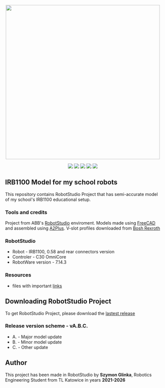 <p align="center">
  <img src="https://github.com/user-attachments/assets/b306b83d-ec15-4c8a-b35e-10e9d92a6575" height="auto" width="500">
</p>

<p align="center">
  <img src="https://img.shields.io/github/license/Glinek/IRB1100-Project">
  <img src="https://img.shields.io/github/v/release/Glinek/IRB1100-Project">
  <img src="https://img.shields.io/github/repo-size/Glinek/IRB1100-Project">
  <img src="https://img.shields.io/github/directory-file-count/Glinek/IRB1100-Project">
  <img src="https://img.shields.io/badge/Made_By-Szymon_Glinka-blue">
</p>

## IRB1100 Model for my school robots
This repository contains RobotStudio Project that has semi-accurate model of my school's IRB1100 educational setup.   
### Tools and credits
Project from ABB's [RobotStudio](https://new.abb.com/products/robotics/software-and-digital/robotstudio) enviroment. Models made using [FreeCAD](https://www.freecad.org/) and assembled using [A2Plus](https://wiki.freecad.org/A2plus_Workbench/pl). V-slot profiles downloaded from [Bosh Rexroth](https://www.boschrexroth.com/en/dc/)
### RobotStudio
 - Robot - IRB1100, 0.58 and rear connectors version
 - Controler - C30 OmniCore
 - RobotWare version - 7.14.3
### Resources
- files with important [links](LINKS.md)

## Downloading RobotStudio Project
To get RobotStudio Project, please download the [lastest release](https://github.com/Glinek/IRB1100-Project/releases/latest)
### Release version scheme - vA.B.C.
 - A. - Major model update
 - B. - Minor model update
 - C. - Other update

## Author
This project has been made in RobotStudio by **Szymon Glinka**, Robotics Engineering Student from TL Katowice in years **2021-2026**

